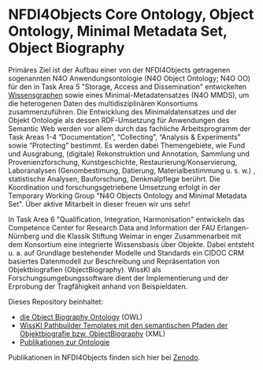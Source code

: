 # NFDI4Objects Core Ontology, Object Ontology, Minimal Metadata Set, Object Biography

Primäres Ziel ist der Aufbau einer von der NFDI4Objects getragenen sogenannten N4O Anwendungsontologie (N4O Object Ontology; N4O OO) für den in Task Area 5 "Storage, Access and Dissemination" entwickelten [Wissensgraphen](https://github.com/nfdi4objects/n4o-graph) sowie eines Minimal-Metadatensatzes (N4O MMDS), um die heterogenen Daten des multidisziplinären Konsortiums zusammenzuführen. Die Entwicklung des Minimaldatensatzes und der Objekt Ontologie als dessen RDF-Umsetzung für Anwendungen des Semantic Web werden vor allem durch das fachliche Arbeitsprogramm der Task Areas 1-4 “Documentation”, “Collecting”, “Analysis & Experiments” sowie “Protecting” bestimmt. Es werden dabei Themengebiete, wie Fund und Ausgrabung, (digitale) Rekonstruktion und Annotation, Sammlung und Provenienzforschung, Kunstgeschichte, Restaurierung/Konservierung, Laboranalysen (Genombestimung, Datierung, Materialbestimmung u. s. w.) , statistische Analysen, Bauforschung, Denkmalpflege berührt. Die Koordination und forschungsgetriebene Umsetzung erfolgt in der Temporary Working Group "N4O Objects Ontology and Minimal Metadata Set". Über aktive Mitarbeit in dieser freuen wir uns sehr!

In Task Area 6 "Qualification, Integration, Harmonisation" entwickeln das Competence Center for Research Data and Information der FAU Erlangen-Nürnberg und die Klassik Stiftung Weimar in enger Zusammenarbeit mit dem Konsortium eine integrierte Wissensbasis über Objekte. Dabei entsteht u. a. auf Grundlage bestehender Modelle und Standards ein CIDOC CRM basiertes Datenmodell zur Beschreibung und Repräsentation von Objektbiografien (ObjectBiography). WissKI als Forschungsumgebungssoftware dient der Implementierung und der Erprobung der Tragfähigkeit anhand von Beispieldaten. 
 
Dieses Repository beinhaltet: 

- [die Object Biography Ontology](nfdi4objects.rdf) (OWL)
- [WissKI Pathbuilder Templates mit den semantischen Pfaden der Objektbiografie bzw. ObjectBiography](pathbuilder_template_objectbiography) (XML)
- [Publikationen zur Ontologie](presentations)

Publikationen in NFDI4Objects finden sich hier bei [Zenodo](https://zenodo.org/communities/nfdi4objects/records?q=&l=list&p=1&s=10&sort=newest).
